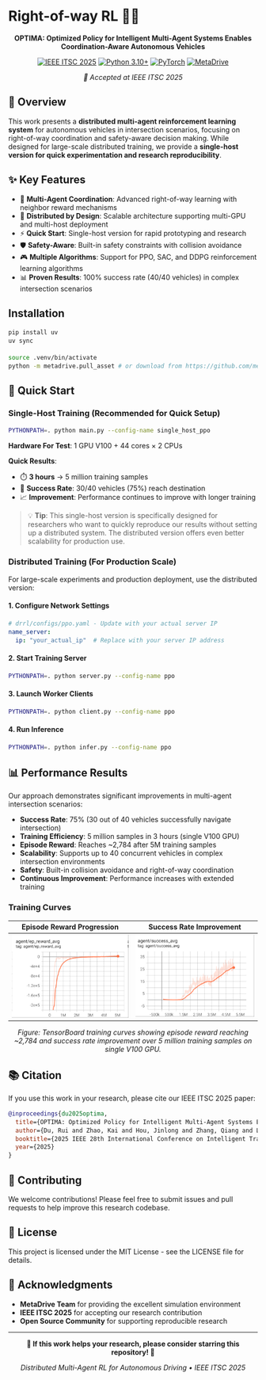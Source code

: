 # Right-of-way RL 🚗💨

<div align="center">

**OPTIMA: Optimized Policy for Intelligent Multi-Agent Systems Enables Coordination-Aware Autonomous Vehicles**

[![IEEE ITSC 2025](https://img.shields.io/badge/IEEE%20ITSC-2025-blue.svg)](https://ieee-itsc.org/)
[![Python 3.10+](https://img.shields.io/badge/Python-3.10+-blue.svg)](https://www.python.org/downloads/)
[![PyTorch](https://img.shields.io/badge/PyTorch-2.6.0-red.svg)](https://pytorch.org/)
[![MetaDrive](https://img.shields.io/badge/MetaDrive-Simulator-green.svg)](https://github.com/metadriverse/metadrive)

*🎉 Accepted at IEEE ITSC 2025*

</div>

## 📄 Overview

This work presents a **distributed multi-agent reinforcement learning system** for autonomous vehicles in intersection scenarios, focusing on right-of-way coordination and safety-aware decision making. While designed for large-scale distributed training, we provide a **single-host version for quick experimentation and research reproducibility**.

## ✨ Key Features

- 🤝 **Multi-Agent Coordination**: Advanced right-of-way learning with neighbor reward mechanisms
- 🔄 **Distributed by Design**: Scalable architecture supporting multi-GPU and multi-host deployment
- ⚡ **Quick Start**: Single-host version for rapid prototyping and research
- 🛡️ **Safety-Aware**: Built-in safety constraints with collision avoidance
- 🎮 **Multiple Algorithms**: Support for PPO, SAC, and DDPG reinforcement learning algorithms
- 📊 **Proven Results**: 100% success rate (40/40 vehicles) in complex intersection scenarios

## Installation

``` bash
pip install uv
uv sync

source .venv/bin/activate
python -m metadrive.pull_asset # or download from https://github.com/metadriverse/metadrive/releases/download/MetaDrive-0.4.3/assets.zip to .venv/lib/python3.10/site-packages/metadrive/assets.zip and unzip it.
```


## 🚀 Quick Start

### Single-Host Training (Recommended for Quick Setup)

```bash
PYTHONPATH=. python main.py --config-name single_host_ppo
```

**Hardware For Test**: 1 GPU V100 + 44 cores × 2 CPUs

**Quick Results**:
- ⏱️ **3 hours** → 5 million training samples
- 🎯 **Success Rate**: 30/40 vehicles (75%) reach destination
- 📈 **Improvement**: Performance continues to improve with longer training


> 💡 **Tip**: This single-host version is specifically designed for researchers who want to quickly reproduce our results without setting up a distributed system. The distributed version offers even better scalability for production use.

### Distributed Training (For Production Scale)

For large-scale experiments and production deployment, use the distributed version:

#### 1. Configure Network Settings
```yaml
# drrl/configs/ppo.yaml - Update with your actual server IP
name_server:
  ip: "your_actual_ip"  # Replace with your server IP address
```

#### 2. Start Training Server
```bash
PYTHONPATH=. python server.py --config-name ppo
```

#### 3. Launch Worker Clients
```bash
PYTHONPATH=. python client.py --config-name ppo
```

#### 4. Run Inference
```bash
PYTHONPATH=. python infer.py --config-name ppo
```

## 📊 Performance Results

Our approach demonstrates significant improvements in multi-agent intersection scenarios:

- **Success Rate**: 75% (30 out of 40 vehicles successfully navigate intersection)
- **Training Efficiency**: 5 million samples in 3 hours (single V100 GPU)
- **Episode Reward**: Reaches ~2,784 after 5M training samples
- **Scalability**: Supports up to 40 concurrent vehicles in complex intersection environments
- **Safety**: Built-in collision avoidance and right-of-way coordination
- **Continuous Improvement**: Performance increases with extended training

### Training Curves

<div align="center">

| Episode Reward Progression | Success Rate Improvement |
|:---------------------------:|:-------------------------:|
| <img src="images/ep_reward.png" width="400"/> | <img src="images/success.png" width="400"/> |

*Figure: TensorBoard training curves showing episode reward reaching ~2,784 and success rate improvement over 5 million training samples on single V100 GPU.*

</div>


## 📚 Citation

If you use this work in your research, please cite our IEEE ITSC 2025 paper:

```bibtex
@inproceedings{du2025optima,
  title={OPTIMA: Optimized Policy for Intelligent Multi-Agent Systems Enables Coordination-Aware Autonomous Vehicles},
  author={Du, Rui and Zhao, Kai and Hou, Jinlong and Zhang, Qiang and Li, Tianjiao and Zhang, Peter},
  booktitle={2025 IEEE 28th International Conference on Intelligent Transportation Systems (ITSC)},
  year={2025}
}
```

## 🤝 Contributing

We welcome contributions! Please feel free to submit issues and pull requests to help improve this research codebase.

## 📄 License

This project is licensed under the MIT License - see the LICENSE file for details.

## 🙏 Acknowledgments

- **MetaDrive Team** for providing the excellent simulation environment
- **IEEE ITSC 2025** for accepting our research contribution
- **Open Source Community** for supporting reproducible research

---

<div align="center">

**🌟 If this work helps your research, please consider starring this repository! 🌟**

*Distributed Multi-Agent RL for Autonomous Driving • IEEE ITSC 2025*

</div>
